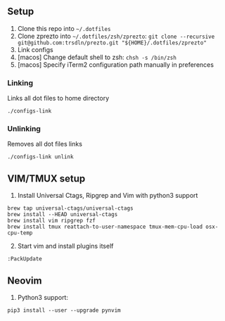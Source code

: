 ## Setup

1. Clone this repo into `~/.dotfiles`
2. Clone zprezto into `~/.dotfiles/zsh/zprezto`:
   `git clone --recursive git@github.com:trsdln/prezto.git "${HOME}/.dotfiles/zprezto"`
3. Link configs
4. [macos] Change default shell to zsh: `chsh -s /bin/zsh`
5. [macos] Specify iTerm2 configuration path manually in preferences

### Linking

Links all dot files to home directory

```
./configs-link
```

### Unlinking

Removes all dot files links

```
./configs-link unlink
```

## VIM/TMUX setup

1. Install Universal Ctags, Ripgrep and Vim with python3 support

```
brew tap universal-ctags/universal-ctags
brew install --HEAD universal-ctags
brew install vim ripgrep fzf
brew install tmux reattach-to-user-namespace tmux-mem-cpu-load osx-cpu-temp
```

2. Start vim and install plugins itself

```
:PackUpdate
```

## Neovim

1. Python3 support:

```
pip3 install --user --upgrade pynvim
```
